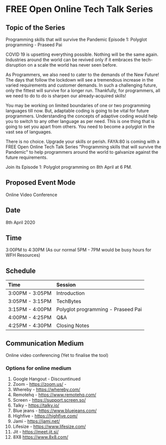
#   FREE Open Online Tech Talk Series

## Topic of the Series
Programming skills that will survive the Pandemic
Episode 1: Polyglot programming - Praseed Pai

COVID 19 is upsetting everything possible. Nothing will be the same again. Industries around the world can be revived only if it embraces the tech-disruption on a scale the world has never seen before.

As Programmers, we also need to cater to the demands of the New Future! The days that follow the lockdown will see a tremendous increase in the varied requirements and customer demands. In such a challenging future, only the fittest will survive for a longer run. Thankfully, for programmers, all we need to do to do is sharpen our already-acquired skills!

You may be working on limited boundaries of one or two programming languages till now. But, adaptable coding is going to be vital for future programmers. Understanding the concepts of adaptive coding would help you to switch to any other language as per need. This is one thing that is going to set you apart from others. You need to become a polyglot in the vast sea of languages.

There is no choice. Upgrade your skills or perish.
FAYA:80 is coming with a FREE Open Online Tech Talk Series "Programming skills that will survive the Pandemic" to help programmers around the world to galvanize against the future requirements.

Join its Episode 1: Polyglot programming on 8th April at 6 PM.

## Proposed Event Mode
Online Video Conference

## Date
  8th April 2020  
## Time
  3:00PM to 4:30PM (As our normal 5PM - 7PM would be busy hours for WFH Resources)
  
## Schedule 

| Time                               | Session                           |
|:-----------------------------------|:----------------------------------|
| 3:00PM - 3:05PM                    | Introduction                      |
| 3:05PM - 3:15PM                    | TechBytes                         | 
| 3:15PM - 4:00PM                    | Polyglot programming - Praseed Pai|
| 4:00PM - 4:25PM                    | Q&A                               | 
| 4:25PM - 4:30PM                    | Closing Notes                    |
  
## Communication Medium
Online video conferencing (Yet to finalise the tool)
### Options for online medium
1. Google Hangout - Discountinued
2. Zoom  - https://zoom.us/         - 
3. Whereby - https://whereby.com/
4. Remotehq - https://www.remotehq.com/
5. Screen - https://support.screen.so/
6. Talky - https://talky.io/
7. Blue jeans - https://www.bluejeans.com/
8. Highfive - https://highfive.com/
9. Jami - https://jami.net/
10. Lifesize - https://www.lifesize.com/
11. Jit - https://meet.jit.si/
12. 8X8 https://www.8x8.com/
 



